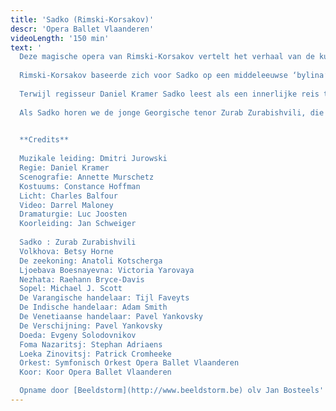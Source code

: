 ```yaml
---
title: 'Sadko (Rimski-Korsakov)'
descr: 'Opera Ballet Vlaanderen'
videoLength: '150 min'
text: '
  Deze magische opera van Rimski-Korsakov vertelt het verhaal van de kunstenaar Sadko die met zijn kunst de anderen ervan wil overtuigen het isolement te doorbreken en nieuwe werelden te ontsluiten. Zijn droom wordt echter vijandig onthaald. Alleen Volkhova, de dochter van de zeekoning, betoverd door Sadko’s muziek, helpt hem zijn visionaire ideeën te realiseren.
  
  Rimski-Korsakov baseerde zich voor Sadko op een middel­eeuwse ‘bylina’ of epos over de gelijknamige avonturier, handelaar en minnestreel, en verweefde die met diverse zeelegenden. Schipperend tussen mensen- en zeewereld en tussen mythe en werkelijkheid verschijnt Sadko als een Slavische variant van zowel Orfeus als Odysseus. Hij belichaamt de scheppende kracht van de fantasie die de strijd aanbindt met de realiteit.
  
  Terwijl regisseur Daniel Kramer Sadko leest als een innerlijke reis tussen een mannelijke, exploratieve en een vrouwelijke, spirituele kijk op de wereld, verbond Rimski-Korsakov in zijn door en door lyrische partituur Russische volksmuziek en meeslepende ballades met een wervelende orkestratie. Na een Tsjaikovski-drieluik, Lady Macbeth van Mtsensk (Sjostakovitsj) en Khovansjtsjina (Moesorgski) zet Opera Ballet Vlaanderen zijn boeiende exploratie van de Russische opera verder onder de gedreven muzikale leiding van Dmitri Jurowski.
  
  Als Sadko horen we de jonge Georgische tenor Zurab Zurabishvili, die stilaan aan een internationale doorbraak begint. De Amerikaanse sopraan Betsy Horne vertolkt de rol van de zeeprinses Volkhova en kent daarmee haar Belgische debuut. De bas Anatoli Kotscherga kruipt in de rol van de Zeekoning.
  

  **Credits**
  
  Muzikale leiding: Dmitri Jurowski
  Regie: Daniel Kramer
  Scenografie: Annette Murschetz
  Kostuums: Constance Hoffman
  Licht: Charles Balfour
  Video: Darrel Maloney
  Dramaturgie: Luc Joosten
  Koorleiding: Jan Schweiger
  
  Sadko : Zurab Zurabishvili
  Volkhova: Betsy Horne
  De zeekoning: Anatoli Kotscherga
  Ljoebava Boesnayevna: Victoria Yarovaya
  Nezhata: Raehann Bryce-Davis
  Sopel: Michael J. Scott
  De Varangische handelaar: Tijl Faveyts
  De Indische handelaar: Adam Smith
  De Venetiaanse handelaar: Pavel Yankovsky
  De Verschijning: Pavel Yankovsky
  Doeda: Evgeny Solodovnikov
  Foma Nazaritsj: Stephan Adriaens
  Loeka Zinovitsj: Patrick Cromheeke
  Orkest: Symfonisch Orkest Opera Ballet Vlaanderen
  Koor: Koor Opera Ballet Vlaanderen

  Opname door [Beeldstorm](http://www.beeldstorm.be) olv Jan Bosteels'
---
```

